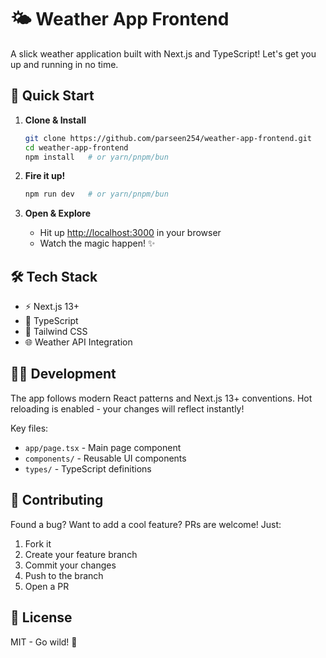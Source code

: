# 🌤️ Weather App Frontend

A slick weather application built with Next.js and TypeScript! Let's get you up and running in no time.

## 🚀 Quick Start

1. **Clone & Install**
   ```bash
   git clone https://github.com/parseen254/weather-app-frontend.git
   cd weather-app-frontend
   npm install   # or yarn/pnpm/bun
   ```

2. **Fire it up!**
   ```bash
   npm run dev   # or yarn/pnpm/bun
   ```

3. **Open & Explore**
   - Hit up [http://localhost:3000](http://localhost:3000) in your browser
   - Watch the magic happen! ✨

## 🛠️ Tech Stack

- ⚡️ Next.js 13+
- 💪 TypeScript
- 🎨 Tailwind CSS
- 🌐 Weather API Integration

## 🧑‍💻 Development

The app follows modern React patterns and Next.js 13+ conventions. Hot reloading is enabled - your changes will reflect instantly!

Key files:
- `app/page.tsx` - Main page component
- `components/` - Reusable UI components
- `types/` - TypeScript definitions

## 🤝 Contributing

Found a bug? Want to add a cool feature? PRs are welcome! Just:

1. Fork it
2. Create your feature branch
3. Commit your changes
4. Push to the branch
5. Open a PR

## 📝 License

MIT - Go wild! 🎉
